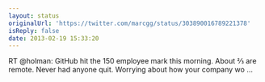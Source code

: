 ```yaml
---
layout: status
originalUrl: 'https://twitter.com/marcgg/status/303890016789221378'
isReply: false
date: 2013-02-19 15:33:20
---
```


RT @holman: GitHub hit the 150 employee mark this morning. About ⅔ are remote. Never had anyone quit. Worrying about how your company wo ...
